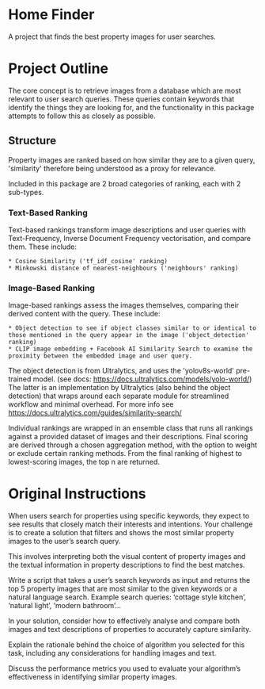 # Home Finder
A project that finds the best property images for user searches.


# Project Outline
The core concept is to retrieve images from a database which are most relevant to user search queries.
These queries contain keywords that identify the things they are looking for, and the functionality in this package attempts to follow this as closely as possible.

## Structure
Property images are ranked based on how similar they are to a given query, 'similarity' therefore being understood as a proxy for relevance.

Included in this package are 2 broad categories of ranking, each with 2 sub-types.

### Text-Based Ranking
Text-based rankings transform image descriptions and user queries with Text-Frequency, Inverse Document Frequency vectorisation, and compare them. These include:

    * Cosine Similarity ('tf_idf_cosine' ranking)
    * Minkowski distance of nearest-neighbours ('neighbours' ranking)

### Image-Based Ranking
Image-based rankings assess the images themselves, comparing their derived content with the query.
These include:

    * Object detection to see if object classes similar to or identical to those mentioned in the query appear in the image ('object_detection' ranking)
    * CLIP image embedding + Facebook AI Similarity Search to examine the proximity between the embedded image and user query. 

The object detection is from Ultralytics, and uses the 'yolov8s-world' pre-trained model. (see docs: https://docs.ultralytics.com/models/yolo-world/)
The latter is an implementation by Ultralytics (also behind the object detection) that wraps around each separate module for streamlined workflow and minimal overhead. For more info see https://docs.ultralytics.com/guides/similarity-search/


Individual rankings are wrapped in an ensemble class that runs all rankings against a provided dataset of images and their descriptions.
Final scoring are derived through a chosen aggregation method, with the option to weight or exclude certain ranking methods.
From the final ranking of highest to lowest-scoring images, the top n are returned.


# Original Instructions

When users search for properties using specific keywords, they expect to see results
that closely match their interests and intentions. Your challenge is to create a solution
that filters and shows the most similar property images to the user’s search query.

This involves interpreting both the visual content of property images and the textual
information in property descriptions to find the best matches.

Write a script that takes a user’s search keywords as input and returns the top 5
property images that are most similar to the given keywords or a natural language
search. Example search queries: ‘cottage style kitchen’, ‘natural light’, ‘modern bathroom’…

In your solution, consider how to effectively analyse and compare both images and
text descriptions of properties to accurately capture similarity.

Explain the rationale behind the choice of algorithm you selected for this task,
including any considerations for handling images and text.

Discuss the performance metrics you used to evaluate your algorithm’s
effectiveness in identifying similar property images.